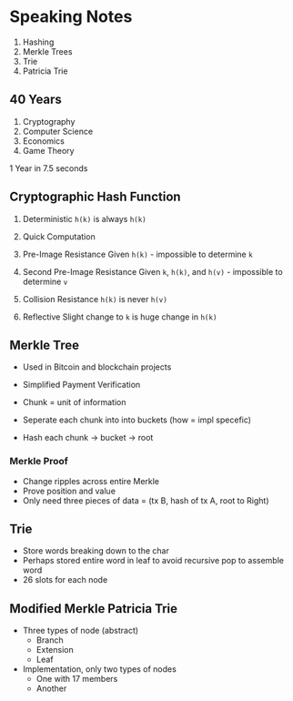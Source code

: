 # Speaking Notes
1. Hashing
1. Merkle Trees
1. Trie
1. Patricia Trie

## 40 Years
1. Cryptography
1. Computer Science
1. Economics
1. Game Theory

1 Year in 7.5 seconds

## Cryptographic Hash Function
1. Deterministic
`h(k)` is always `h(k)`

1. Quick Computation
1. Pre-Image Resistance
Given `h(k)` - impossible to determine `k`

1. Second Pre-Image Resistance
Given `k`, `h(k)`, and `h(v)` - impossible to determine `v`

1. Collision Resistance
`h(k)` is never `h(v)`

1. Reflective
Slight change to `k` is huge change in `h(k)`

## Merkle Tree
- Used in Bitcoin and blockchain projects
- Simplified Payment Verification

- Chunk = unit of information
- Seperate each chunk into into buckets (how = impl specefic)
- Hash each chunk -> bucket -> root 

### Merkle Proof
- Change ripples across entire Merkle
- Prove position and value
- Only need three pieces of data = (tx B, hash of tx A, root to Right)

## Trie
- Store words breaking down to the char
- Perhaps stored entire word in leaf to avoid recursive pop to assemble word
- 26 slots for each node

## Modified Merkle Patricia Trie
- Three types of node (abstract)
    + Branch
    + Extension
    + Leaf
- Implementation, only two types of nodes
    + One with 17 members
    + Another
